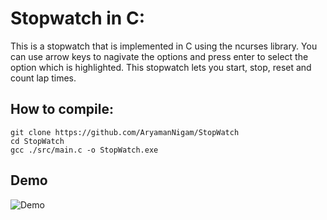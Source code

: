 # Stopwatch in C:
This is a stopwatch that is implemented in C using the ncurses library. You can use arrow keys to nagivate the options and press enter to select the option which is highlighted. This stopwatch lets you start, stop, reset and count lap times.

## How to compile:
```
git clone https://github.com/AryamanNigam/StopWatch
cd StopWatch
gcc ./src/main.c -o StopWatch.exe
``` 

## Demo
![Demo](".\assets\Demo.gif")